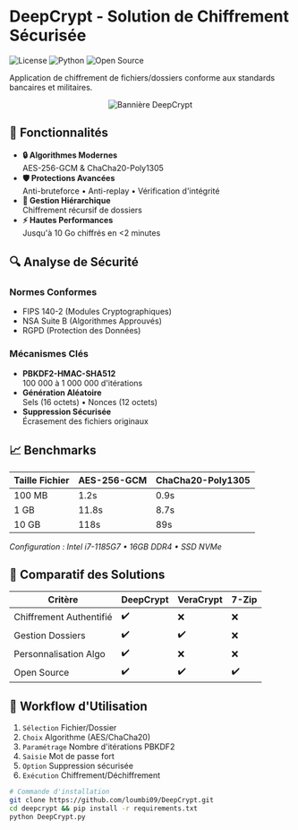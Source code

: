 # DeepCrypt - Solution de Chiffrement Sécurisée

![License](https://img.shields.io/badge/License-GPLv3-blue.svg)
![Python](https://img.shields.io/badge/Python-3.10%2B-blue)
![Open Source](https://img.shields.io/badge/Open%20Source-✔-brightgreen)

Application de chiffrement de fichiers/dossiers conforme aux standards bancaires et militaires.
<p align="center">
  <img src="images/DeepCrypt.png" alt="Bannière DeepCrypt" />
</p>

## 🚀 Fonctionnalités

- **🔒 Algorithmes Modernes**  
  AES-256-GCM & ChaCha20-Poly1305
- **🛡️ Protections Avancées**  
  Anti-bruteforce • Anti-replay • Vérification d'intégrité
- **📁 Gestion Hiérarchique**  
  Chiffrement récursif de dossiers
- **⚡ Hautes Performances**  
  Jusqu'à 10 Go chiffrés en <2 minutes

## 🔍 Analyse de Sécurité

### Normes Conformes
- FIPS 140-2 (Modules Cryptographiques)
- NSA Suite B (Algorithmes Approuvés)
- RGPD (Protection des Données)

### Mécanismes Clés
- **PBKDF2-HMAC-SHA512**  
  100 000 à 1 000 000 d'itérations
- **Génération Aléatoire**  
  Sels (16 octets) • Nonces (12 octets)
- **Suppression Sécurisée**  
  Écrasement des fichiers originaux

## 📈 Benchmarks

| Taille Fichier | AES-256-GCM | ChaCha20-Poly1305 |
|----------------|-------------|-------------------|
| 100 MB         | 1.2s        | 0.9s              |
| 1 GB           | 11.8s       | 8.7s              |
| 10 GB          | 118s        | 89s               |

*Configuration : Intel i7-1185G7 • 16GB DDR4 • SSD NVMe*

## 🌟 Comparatif des Solutions

| Critère               | DeepCrypt | VeraCrypt | 7-Zip |
|-----------------------|-----------|-----------|-------|
| Chiffrement Authentifié | ✔️        | ❌         | ❌     |
| Gestion Dossiers      | ✔️        | ✔️         | ❌     |
| Personnalisation Algo | ✔️        | ❌         | ❌     |
| Open Source           | ✔️        | ✔️         | ✔️     |

## 🧩 Workflow d'Utilisation

1. `Sélection` Fichier/Dossier
2. `Choix` Algorithme (AES/ChaCha20)
3. `Paramétrage` Nombre d'itérations PBKDF2
4. `Saisie` Mot de passe fort
5. `Option` Suppression sécurisée
6. `Exécution` Chiffrement/Déchiffrement

```bash
# Commande d'installation
git clone https://github.com/loumbi09/DeepCrypt.git
cd deepcrypt && pip install -r requirements.txt
python DeepCrypt.py
